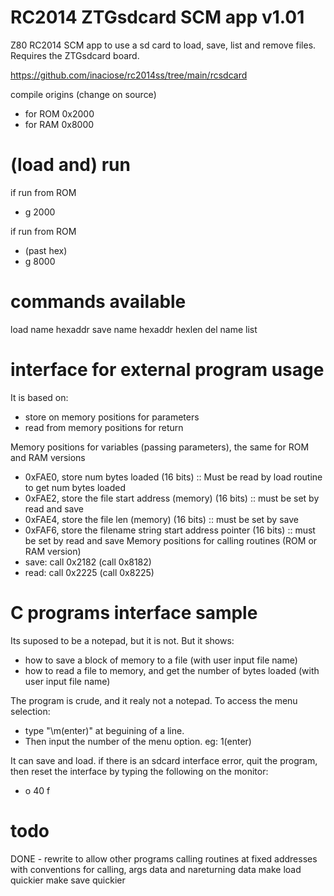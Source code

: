# RC2014 ZTGsdcard SCM app v1.01 
Z80 RC2014 SCM app to use a sd card to load, save, list and remove files.
Requires the ZTGsdcard board.

https://github.com/inaciose/rc2014ss/tree/main/rcsdcard

compile origins (change on source)
- for ROM 0x2000
- for RAM 0x8000

# (load and) run
if run from ROM
- g 2000

if run from ROM
- (past hex)
- g 8000

# commands available
load name hexaddr
save name hexaddr hexlen
del name
list

# interface for external program usage

It is based on:
- store on memory positions for parameters
- read from memory positions for return

Memory positions for variables (passing parameters), the same for ROM and RAM versions
- 0xFAE0, store num bytes loaded (16 bits) :: Must be read by load routine to get num bytes loaded
- 0xFAE2, store the file start address (memory) (16 bits) :: must be set by read and save
- 0xFAE4, store the file len (memory) (16 bits) :: must be set by save
- 0xFAF6, store the filename string start address pointer (16 bits) :: must be set by read and save
Memory positions for calling routines (ROM or RAM version)
- save: call 0x2182 (call 0x8182)
- read: call 0x2225 (call 0x8225)

# C programs interface sample

Its suposed to be a notepad, but it is not. But it shows:
- how to save a block of memory to a file (with user input file name)
- how to read a file to memory, and get the number of bytes loaded (with user input file name)

The program is crude, and it realy not a notepad. 
To access the menu selection: 
- type "\m(enter)" at beguining of a line.
- Then input the number of the menu option. eg: 1(enter)

It can save and load.
if there is an sdcard interface error, quit the program, then reset the interface by typing the following on the monitor:
- o 40 f

# todo
DONE - rewrite to allow other programs calling routines at fixed addresses with conventions for calling, args data and nareturning data
make load quickier
make save quickier

